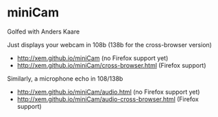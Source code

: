 miniCam
=======

Golfed with Anders Kaare

Just displays your webcam in 108b (138b for the cross-browser version)

- http://xem.github.io/miniCam (no Firefox support yet)
- http://xem.github.io/miniCam/cross-browser.html (Firefox support)

Similarly, a microphone echo in 108/138b

- http://xem.github.io/miniCam/audio.html (no Firefox support yet)
- http://xem.github.io/miniCam/audio-cross-browser.html (Firefox support)